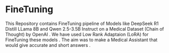 # FineTuning
This Repository contains FineTuning pipeline of Models like DeepSeek R1 Distill LLama 8B and Qwen 2.5-3.5B  Instruct on a Medical Dataset (Chain of Thought) by OpenAI . We have used Low Rank Adaptaion (LoRA) for FineTuning these models . The aim was to make a Medical Assistant that would give accurate and short answers . 
